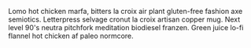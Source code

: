 Lomo hot chicken marfa, bitters la croix air plant gluten-free fashion axe semiotics. Letterpress selvage cronut la croix artisan copper mug. Next level 90's neutra pitchfork meditation biodiesel franzen. Green juice lo-fi flannel hot chicken af paleo normcore.